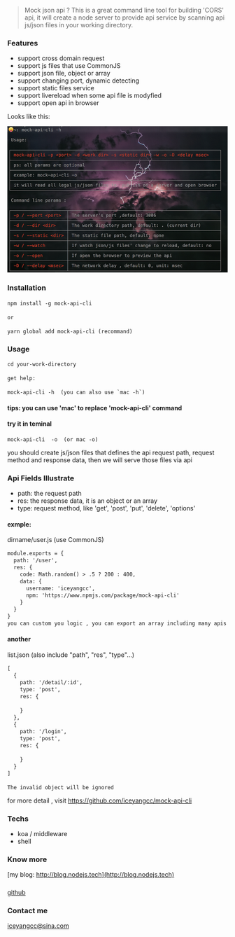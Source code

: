 

> Mock json api ? This is a great command line tool for building 'CORS' api, it will create a node server to provide api service by scanning  api js/json files in your working directory. 

> 

### Features
* support cross domain request
* support js files that use CommonJS
* support json file, object or array
* support changing port, dynamic detecting
* support static files service
* support livereload when some api file is modyfied 
* support open api in browser

Looks like this:

![](https://raw.githubusercontent.com/iceyangcc/mock-api-cli/master/images/cli-h.png)

### Installation

```text
npm install -g mock-api-cli

or 

yarn global add mock-api-cli (recommand)
```

### Usage

```text
cd your-work-directory

get help:

mock-api-cli -h  (you can also use `mac -h`)

```
> 

#### tips: you can use 'mac' to replace 'mock-api-cli' command

#### try it in teminal 
```text
mock-api-cli  -o  (or mac -o)

```

you should create js/json files that defines the api request path, request method  and response data, then we will serve those files via api 

### Api Fields Illustrate

* path: the request path
* res: the response data, it is an object or an array
* type: request method, like 'get', 'post', 'put', 'delete', 'options'

#### exmple: 
dirname/user.js (use CommonJS)

```text
module.exports = {
  path: '/user',
  res: {
    code: Math.random() > .5 ? 200 : 400,
    data: {
      username: 'iceyangcc',
      npm: 'https://www.npmjs.com/package/mock-api-cli'
    }
  }
}
you can custom you logic , you can export an array including many apis
```

#### another 
list.json (also include "path", "res", "type"...)

```text
[
  {
    path: '/detail/:id',
    type: 'post',
    res: {

    }
  },
  {
    path: '/login',
    type: 'post',
    res: {

    }
  }
]

The invalid object will be ignored
```

for more detail , visit https://github.com/iceyangcc/mock-api-cli

### Techs
* koa / middleware
* shell

### Know more
[my blog: http://blog.nodejs.tech](http://blog.nodejs.tech)
#####  
[github](https://github.com/iceyangcc)


### Contact me
iceyangcc@sina.com




